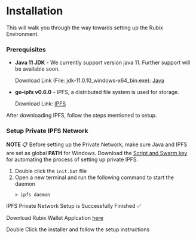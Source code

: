 # Installation

This will walk you through the way towards setting up the Rubix Environment.

### Prerequisites

-   **Java 11 JDK** - We currently support version java 11. Further support will be available soon.

    Download Link (File: jdk-11.0.10_windows-x64_bin.exe): [Java](https://www.oracle.com/in/java/technologies/javase/jdk11-archive-downloads.html#license-lightbox)
    
-   **go-ipfs v0.6.0** - IPFS, a distributed file system is used for storage.

    Download Link: [IPFS](https://dist.ipfs.io/go-ipfs/v0.6.0/go-ipfs_v0.6.0_windows-amd64.zip)
    
After downloading IPFS, follow the steps mentioned to setup.

### Setup Private IPFS Network 
**NOTE** 📋 Before setting up the Private Network, make sure Java and IPFS are set as global **PATH** for Windows.
Download the [Script and Swarm key](https://github.com/rubixchain/rubixsetup/raw/main/Windows-SetupScript.zip) for automating the process of setting up private IPFS.

1. Double click the `init.bat` file
2. Open a new terminal and run the following command to start the daemon
	```
	> ipfs daemon
	```

IPFS Private Network Setup is Successfully Finished ✅
      
Download Rubix Wallet Applcation [here](https://github.com/rubixchain/wallet/releases/tag/v0.1)   
 
Double Click the installer and follow the setup instructions      

